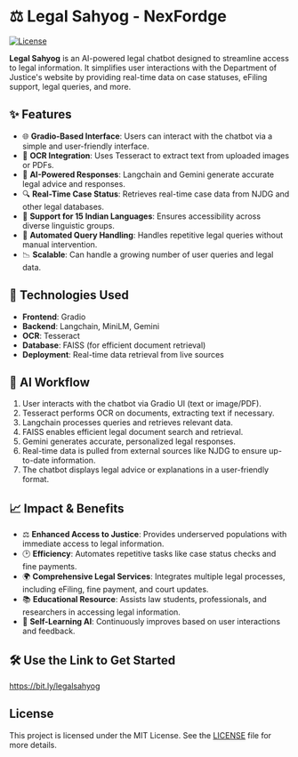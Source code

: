 # ⚖️ Legal Sahyog - NexFordge

[![License](https://img.shields.io/badge/license-MIT-blue.svg)](LICENSE)

**Legal Sahyog** is an AI-powered legal chatbot designed to streamline access to legal information. It simplifies user interactions with the Department of Justice's website by providing real-time data on case statuses, eFiling support, legal queries, and more.

## ✨ Features

- 🌐 **Gradio-Based Interface**: Users can interact with the chatbot via a simple and user-friendly interface.
- 📄 **OCR Integration**: Uses Tesseract to extract text from uploaded images or PDFs.
- 🤖 **AI-Powered Responses**: Langchain and Gemini generate accurate legal advice and responses.
- 🔍 **Real-Time Case Status**: Retrieves real-time case data from NJDG and other legal databases.
- 💬 **Support for 15 Indian Languages**: Ensures accessibility across diverse linguistic groups.
- 📑 **Automated Query Handling**: Handles repetitive legal queries without manual intervention.
- 📉 **Scalable**: Can handle a growing number of user queries and legal data.

## 🚀 Technologies Used

- **Frontend**: Gradio
- **Backend**: Langchain, MiniLM, Gemini
- **OCR**: Tesseract
- **Database**: FAISS (for efficient document retrieval)
- **Deployment**: Real-time data retrieval from live sources

## 🧠 AI Workflow

1. User interacts with the chatbot via Gradio UI (text or image/PDF).
2. Tesseract performs OCR on documents, extracting text if necessary.
3. Langchain processes queries and retrieves relevant data.
4. FAISS enables efficient legal document search and retrieval.
5. Gemini generates accurate, personalized legal responses.
6. Real-time data is pulled from external sources like NJDG to ensure up-to-date information.
7. The chatbot displays legal advice or explanations in a user-friendly format.

## 📈 Impact & Benefits

- ⚖️ **Enhanced Access to Justice**: Provides underserved populations with immediate access to legal information.
- 🕑 **Efficiency**: Automates repetitive tasks like case status checks and fine payments.
- 🌍 **Comprehensive Legal Services**: Integrates multiple legal processes, including eFiling, fine payment, and court updates.
- 📚 **Educational Resource**: Assists law students, professionals, and researchers in accessing legal information.
- 🔄 **Self-Learning AI**: Continuously improves based on user interactions and feedback.

## 🛠️ Use the Link to Get Started

https://bit.ly/legalsahyog

## License
This project is licensed under the MIT License. See the [LICENSE](LICENSE) file for more details.
